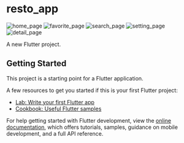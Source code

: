 # resto_app
![home_page](https://user-images.githubusercontent.com/110841646/202843625-482af062-ca9d-49ee-b49b-bcca1ea328c4.jpeg)
![favorite_page](https://user-images.githubusercontent.com/110841646/202843630-ebee4671-1c1f-4749-bd3a-055fd69e2075.jpeg)
![search_page](https://user-images.githubusercontent.com/110841646/202843642-4a94487e-4377-4c92-9625-4662f18f4540.jpeg)
![setting_page](https://user-images.githubusercontent.com/110841646/202843648-ac54e068-9487-4d0b-9877-92a74ca68fd8.jpeg)
![detail_page](https://user-images.githubusercontent.com/110841646/202843650-664dd9dc-1013-4600-b60d-1fbc81202dac.jpeg)

A new Flutter project.

## Getting Started

This project is a starting point for a Flutter application.

A few resources to get you started if this is your first Flutter project:

- [Lab: Write your first Flutter app](https://docs.flutter.dev/get-started/codelab)
- [Cookbook: Useful Flutter samples](https://docs.flutter.dev/cookbook)

For help getting started with Flutter development, view the
[online documentation](https://docs.flutter.dev/), which offers tutorials,
samples, guidance on mobile development, and a full API reference.
